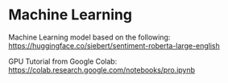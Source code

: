 # Machine Learning

Machine Learning model based on the following:
https://huggingface.co/siebert/sentiment-roberta-large-english

GPU Tutorial from Google Colab:
https://colab.research.google.com/notebooks/pro.ipynb